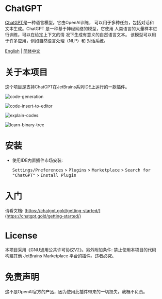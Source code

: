 # ChatGPT

[ChatGPT](https://chat.openai.com/chat)是一种语言模型，它由OpenAI训练，
可以用于多种任务，包括对话和文本生成。ChatGPT 是一种基于神经网络的模型，它使用
人类语言的大量样本进行训练，可以在给定上下文的情 况下生成有意义的自然语言文本。
该模型可以用于许多应用，例如自然语言处理（NLP）和 对话系统。

[English](https://github.com/obiscr/ChatGPT/blob/main/README.md) | 
[简体中文](https://github.com/obiscr/ChatGPT/blob/main/README_CN.md)
<br/>

# 关于本项目

这个项目是支持ChatGPT在JetBrains系列IDE上运行的一款插件。

![code-generation](https://github.com/obiscr/ChatGPT/assets/28687074/2cad58e3-f388-4f98-8652-9196a7978545)

![code-insert-to-editor](https://github.com/obiscr/ChatGPT/assets/28687074/c3e9d94e-81cb-4da4-9154-3555d72014c0)

![explain-codes](https://github.com/obiscr/ChatGPT/assets/28687074/eb33c99d-fa45-4f08-8f23-e21e2cc2e935)

![learn-binary-tree](https://github.com/obiscr/ChatGPT/assets/28687074/1ee5698b-f392-4b4a-b39f-05efdb9836aa)


# 安装

- 使用IDE内置插件市场安装:

  <kbd>Settings/Preferences</kbd> > <kbd>Plugins</kbd> > <kbd>Marketplace</kbd> > <kbd>Search for "ChatGPT"</kbd> >
  <kbd>Install Plugin</kbd>

# 入门

请看文档: [https://chatgpt.gold/getting-started/](https://chatgpt.gold/getting-started/)

# License

本项目采用《GNU通用公共许可协议V2》。另外附加条件: 禁止使用本项目的代码构建其他 JetBrains Marketplace 平台的插件。违者必究。

# 免责声明

这不是OpenAI官方的产品，因为使用此插件带来的一切损失，我概不负责。
